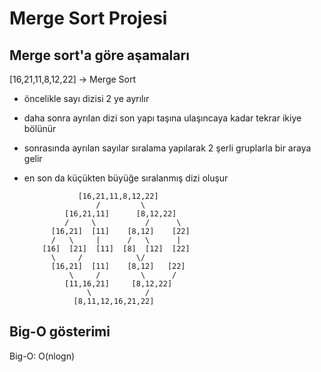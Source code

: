 # Merge Sort Projesi
## Merge sort'a göre aşamaları
[16,21,11,8,12,22] -> Merge Sort
- öncelikle sayı dizisi 2 ye ayrılır  
- daha sonra ayrılan dizi son yapı taşına ulaşıncaya kadar tekrar ikiye bölünür  
- sonrasında ayrılan sayılar sıralama yapılarak 2 şerli gruplarla bir araya gelir 
- en son da küçükten büyüğe sıralanmış dizi oluşur  

                  [16,21,11,8,12,22]  
                      /         \
               [16,21,11]      [8,12,22]  
               /     \           /      \  
            [16,21]  [11]    [8,12]    [22]  
            /   \     |      /   \      |  
          [16]  [21]  [11]  [8]  [12]  [22]  
            \     /            \/ 
            [16,21]  [11]    [8,12]   [22]  
                \     /         \      /  
               [11,16,21]     [8,12,22]  
                    \            /
                 [8,11,12,16,21,22]  
## Big-O gösterimi   
 Big-O: O(nlogn)
